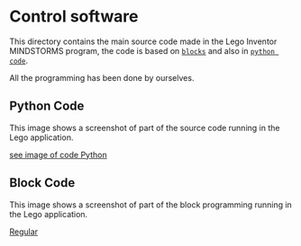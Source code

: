 Control software
====

This directory contains the main source code made in the Lego Inventor MINDSTORMS program, the code is based on [`blocks`](https://github.com/csvprobotica/RoSGhost/blob/main/src/RoSGhost.lms) and also in [`python code`](https://github.com/csvprobotica/RoSGhost/blob/main/src/runRoSGhost.py).

All the programming has been done by ourselves.

## Python Code

This image shows a screenshot of part of the source code running in the Lego application.

[see image of code Python](https://github.com/user-attachments/assets/df6e6693-ff66-4a96-bd05-109d06e84f09)


## Block Code

This image shows a screenshot of part of the block programming running in the Lego application.

[Regular](https://github.com/user-attachments/assets/ba44858e-d863-4b43-99a4-048e688ac35b)



